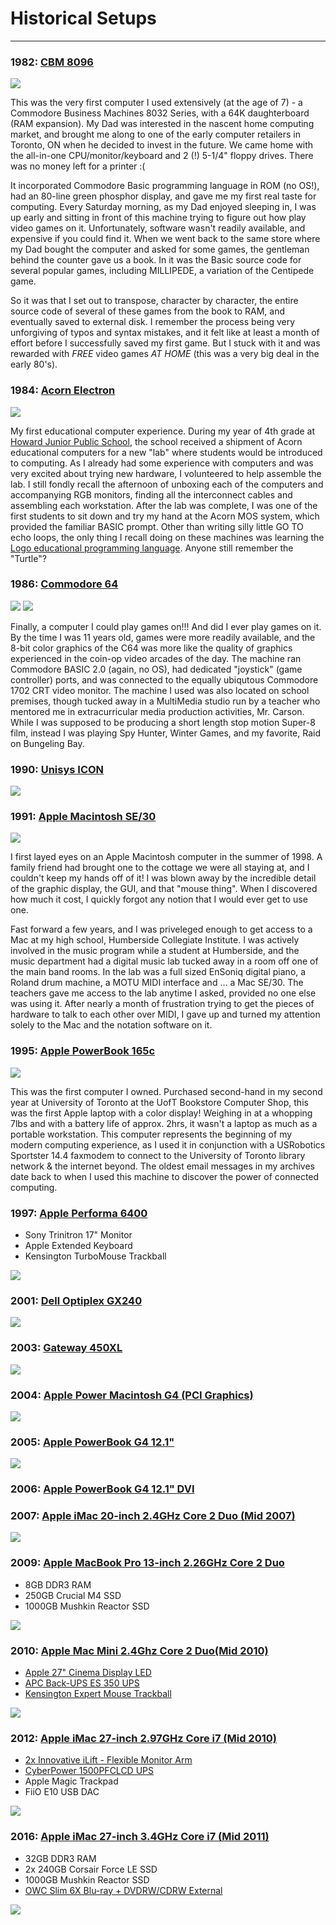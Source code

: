 # Historical Setups
***

### 1982: [CBM 8096](http://thepcmuseum.com/commodore/cbm8096/default.htm)   
![](http://www.primrosebank.net/computers/pet/Commodore_CBM_ds.jpg)  

This was the very first computer I used extensively (at the age of 7) - a Commodore Business Machines 8032 Series, with a 64K daughterboard (RAM expansion).  My Dad was interested in the nascent home computing market, and brought me along to one of the early computer retailers in Toronto, ON when he decided to invest in the future.  We came home with the all-in-one CPU/monitor/keyboard and 2 (!) 5-1/4" floppy drives.  There was no money left for a printer :(
  
It incorporated Commodore Basic programming language in ROM (no OS!), had an 80-line green phosphor display, and gave me my first real taste for computing. Every Saturday morning, as my Dad enjoyed sleeping in, I was up early and sitting in front of this machine trying to figure out how play video games on it.  Unfortunately, software wasn't readily available, and expensive if you could find it.  When we went back to the same store where my Dad bought the computer and asked for some games, the gentleman behind the counter gave us a book.  In it was the Basic source code for several popular games, including MILLIPEDE, a variation of the Centipede game.
  
So it was that I set out to transpose, character by character, the entire source code of several of these games from the book to RAM, and eventually saved to external disk.  I remember the process being very unforgiving of typos and syntax mistakes, and it felt like at least a month of effort before I successfully saved my first game.  But I stuck with it and was rewarded with *FREE* video games *AT HOME* (this was a very big deal in the early 80's).  
  
  
### 1984: [Acorn Electron](https://en.wikipedia.org/wiki/Acorn_Electron)  
![](https://upload.wikimedia.org/wikipedia/commons/thumb/0/03/Acorn_Electron_4x3.jpg/300px-Acorn_Electron_4x3.jpg)

My first educational computer experience.  During my year of 4th grade at [Howard Junior Public School](http://schoolweb.tdsb.on.ca/howard/Home.aspx), the school received a shipment of Acorn educational computers for a new "lab" where students would be introduced to computing.  As I already had some experience with computers and was very excited about trying new hardware, I volunteered to help assemble the lab.  I still fondly recall the afternoon of unboxing each of the computers and accompanying RGB monitors, finding all the interconnect cables and assembling each workstation.  After the lab was complete, I was one of the first students to sit down and try my hand at the Acorn MOS system, which provided the familiar BASIC prompt.  Other than writing silly little GO TO echo loops, the only thing I recall doing on these machines was learning the [Logo educational programming language](https://en.wikipedia.org/wiki/Logo_(programming_language)).  Anyone still remember the "Turtle"?


### 1986: [Commodore 64](https://en.wikipedia.org/wiki/Commodore_64)
![](http://www.jax184.com/projects/1702/3027892522_1b2c8d95be.jpg) ![](https://upload.wikimedia.org/wikipedia/commons/thumb/3/34/Commodore-64-Computer.png/300px-Commodore-64-Computer.png) 

Finally, a computer I could play games on!!!  And did I ever play games on it.  By the time I was 11 years old, games were more readily available, and the 8-bit color graphics of the C64 was more like the quality of graphics experienced in the coin-op video arcades of the day.  The machine ran Commodore BASIC 2.0 (again, no OS), had dedicated "joystick" (game controller) ports, and was connected to the equally ubiqutous Commodore 1702 CRT video monitor.  The machine I used was also located on school premises, though tucked away in a MultiMedia studio run by a teacher who mentored me in extracurricular media production activities, Mr. Carson.  While I was supposed to be producing a short length stop motion Super-8 film, instead I was playing Spy Hunter, Winter Games, and my favorite, Raid on Bungeling Bay.


### 1990: [Unisys ICON](https://en.wikipedia.org/wiki/Unisys_ICON)
![](http://www.old-computers.com/museum/photos/Unisys_Icon_System_s1.jpg)


### 1991: [Apple Macintosh SE/30](http://www.everymac.com/systems/apple/mac_classic/specs/mac_se30.html)
![](http://media-cache-ak0.pinimg.com/736x/a2/93/63/a293632c8de462a22c83e9b183375a6f.jpg)

I first layed eyes on an Apple Macintosh computer in the summer of 1998.  A family friend had brought one to the cottage we were all staying at, and I couldn't keep my hands off of it!  I was blown away by the incredible detail of the graphic display, the GUI, and that "mouse thing".  When I discovered how much it cost, I quickly forgot any notion that I would ever get to use one.  
  
Fast forward a few years, and I was priveleged enough to get access to a Mac at my high school, Humberside Collegiate Institute.  I was actively involved in the music program while a student at Humberside, and the music department had a digital music lab tucked away in a room off one of the main band rooms.  In the lab was a full sized EnSoniq digital piano, a Roland drum machine, a MOTU MIDI interface and ... a Mac SE/30.  The teachers gave me access to the lab anytime I asked, provided no one else was using it.  After nearly a month of frustration trying to get the pieces of hardware to talk to each other over MIDI, I gave up and turned my attention solely to the Mac and the notation software on it.


### 1995: [Apple PowerBook 165c](http://www.everymac.com/systems/apple/powerbook/specs/mac_powerbook165c.html)
![](http://images.shrineofapple.com.s3.amazonaws.com/wp-content/gallery/powerbook165c/top/powerbook165c-level1-1.jpg)

This was the first computer I owned. Purchased second-hand in my second year at University of Toronto at the UofT Bookstore Computer Shop, this was the first Apple laptop with a color display!  Weighing in at a whopping 7lbs and with a battery life of approx. 2hrs, it wasn't a laptop as much as a portable workstation.  This computer represents the beginning of my modern computing experience, as I used it in conjunction with a USRobotics Sportster 14.4 faxmodem to connect to the University of Toronto library network & the internet beyond.  The oldest email messages in my archives date back to when I used this machine to discover the power of connected computing.

### 1997: [Apple Performa 6400](https://en.wikipedia.org/wiki/Power_Macintosh_6400_series)
+ Sony Trinitron 17" Monitor
+ Apple Extended Keyboard
+ Kensington TurboMouse Trackball

![](https://upload.wikimedia.org/wikipedia/commons/thumb/0/00/Performa_6400.jpg/250px-Performa_6400.jpg)  


### 2001: [Dell Optiplex GX240](http://www.engadget.com/products/dell/optiplex/gx240/specs/)
![](https://o.aolcdn.com/images/dims?quality=100&image_uri=http%3A%2F%2Fmedia.engadget.com%2Fimg%2Fproduct%2F17%2Fdm4%2Foptiplex-gx240-sh7.jpg&client=cbc79c14efcebee57402&signature=d5d3b338cd1ca348348b883b355ea28f2140d9d4)


### 2003: [Gateway 450XL](http://www.pcmag.com/article2/0,2817,1589856,00.asp)
![](http://www9.pcmag.com/media/images/69014-gateway-m450xl.jpg)


### 2004: [Apple Power Macintosh G4 (PCI Graphics)](http://www.apple-history.com/g4pci)
![](https://images.duckduckgo.com/iu/?u=http%3A%2F%2Ftimenerdworld.files.wordpress.com%2F2014%2F01%2Fapple-mac-timeline-012.jpg%3Fw%3D374&f=1)


### 2005: [Apple PowerBook G4 12.1"](http://www.apple-history.com/pg4_12)
![](https://images.duckduckgo.com/iu/?u=http%3A%2F%2Fwww2.pcmag.com%2Fmedia%2Fimages%2F26519-apple-powerbook-g4-12-inch.jpg&f=1)


### 2006: [Apple PowerBook G4 12.1" DVI](http://www.apple-history.com/pg4_12_dvi)


### 2007: [Apple iMac 20-inch 2.4GHz Core 2 Duo (Mid 2007)](https://support.apple.com/kb/SP16?locale=en_US)
![](https://images.duckduckgo.com/iu/?u=http%3A%2F%2Fwww.evertek.com%2Fimageshare%2FM%2F300x300%2FMA877LLA-R-unit.jpg&f=1)


### 2009: [Apple MacBook Pro 13-inch 2.26GHz Core 2 Duo](https://support.apple.com/kb/SP541?locale=en_US)
+ 8GB DDR3 RAM
+ 250GB Crucial M4 SSD
+ 1000GB Mushkin Reactor SSD

![](http://www9.pcmag.com/media/images/225788-apple-macbook-pro-13-inch-angle.jpg?width=630)
  

### 2010: [Apple Mac Mini 2.4Ghz Core 2 Duo(Mid 2010)](https://support.apple.com/kb/SP585?locale=en_US)
+ [Apple 27" Cinema Display LED](https://support.apple.com/kb/sp597?locale=en_US)
+ [APC Back-UPS ES 350 UPS](http://www.apc.com/shop/us/en/products/APC-Back-UPS-350-120V-without-auto-shutdown-software/P-BE350G)
+ [Kensington Expert Mouse Trackball](https://www.kensington.com/us/us/4493/k64325/expert-mouse-wired-trackball)

![](http://www.apple-history.com/images/models/mini_mid_2010.jpg)


### 2012: [Apple iMac 27-inch 2.97GHz Core i7 (Mid 2010)](https://support.apple.com/kb/SP695?locale=en_US)
+ [2x Innovative iLift - Flexible Monitor Arm](http://www.thehumansolution.com/ilift-lcd-monitor-arm-imac-g5-apple-cinema-display.html)
+ [CyberPower 1500PFCLCD UPS](https://www.cyberpowersystems.com/product/ups/cp1500pfclcd/)
+ Apple Magic Trackpad
+ FiiO E10 USB DAC

![](http://www.apple-history.com/images/models/imac_late_09.jpg)


### 2016: [Apple iMac 27-inch 3.4GHz Core i7 (Mid 2011)](https://support.apple.com/kb/SP689?locale=en_US)
+ 32GB DDR3 RAM
+ 2x 240GB Corsair Force LE SSD
+ 1000GB Mushkin Reactor SSD
+ [OWC Slim 6X Blu-ray + DVDRW/CDRW External](https://eshop.macsales.com/item/OWC/MRSSBDL6X/)

![](http://www.apple-history.com/images/models/imac_mid_2011_2.jpg)
